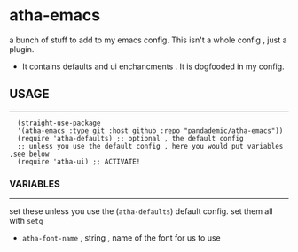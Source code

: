 # atha-emacs
a bunch of stuff to add to my emacs config. This isn't a whole config , just a plugin.

- It contains defaults and ui enchancments .
It is dogfooded in my config.

## USAGE
-----
``` emacs-lisp
  (straight-use-package
  '(atha-emacs :type git :host github :repo "pandademic/atha-emacs"))
  (require 'atha-defaults) ;; optional , the default config
  ;; unless you use the default config , here you would put variables ,see below
  (require 'atha-ui) ;; ACTIVATE!
```
### VARIABLES
-----
set these unless you use the (`atha-defaults`) default config.
set them all with `setq`
- `atha-font-name` , string , name of the font for us to use
